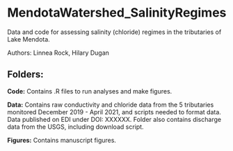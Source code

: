 # MendotaWatershed_SalinityRegimes
Data and code for assessing salinity (chloride) regimes in the tributaries of Lake Mendota.

Authors: Linnea Rock, Hilary Dugan

## Folders:

**Code:** Contains .R files to run analyses and make figures.

**Data:** Contains raw conductivity and chloride data from the 5 tributaries monitored December 2019 - April 2021, and scripts needed to format data. Data published on EDI under DOI: XXXXXX. Folder also contains discharge data from the USGS, including download script. 

**Figures:** Contains manuscript figures.



